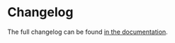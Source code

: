 # Changelog

The full changelog can be found [in the documentation](https://docs.vertex.arra.cloud/changelog).
